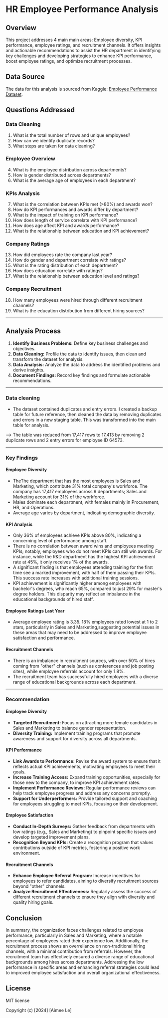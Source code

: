 # HR Employee Performance Analysis

## Overview

This project addresses 4 main main areas: Employee diversity, KPI performance, employee ratings, and recruitment channels. It offers insights and actionable recommendations to assist the HR department in identifying key challenges and developing strategies to enhance KPI performance, boost employee ratings, and optimize recruitment processes.

## Data Source

The data for this analysis is sourced from Kaggle: [Employee Performance Dataset](https://www.kaggle.com/datasets/sanjanchaudhari/employees-performance-for-hr-analytics).

## Questions Addressed
### Data Cleaning
1. What is the total number of rows and unique employees?
2. How can we identify duplicate records?
3. What steps are taken for data cleaning?

### Employee Overview
4. What is the employee distribution across departments?
5. How is gender distributed across departments?
6. What is the average age of employees in each department?

### KPIs Analysis
7. What is the correlation between KPIs met (>80%) and awards won?
8. How do KPI performances and awards differ by department?
9. What is the impact of training on KPI performance?
10. How does length of service correlate with KPI performance?
11. How does age affect KPI and awards performance?
12. What is the relationship between education and KPI achievement?

### Company Ratings
13. How did employees rate the company last year?
14. How do gender and department correlate with ratings?
15. What is the rating distribution of each department?
16. How does education correlate with ratings?
17. What is the relationship between education level and ratings?

### Company Recruitment
18. How many employees were hired through different recruitment channels?
19. What is the education distribution from different hiring sources?

---

## Analysis Process

1. **Identify Business Problems:** Define key business challenges and objectives.
2. **Data Cleaning:** Profile the data to identify issues, then clean and transform the dataset for analysis.
3. **Data Analysis:** Analyze the data to address the identified problems and derive insights.
4. **Document Findings:** Record key findings and formulate actionable recommendations.

---

### Data cleaning 

- The dataset contained duplicates and entry errors. I created a backup table for future reference, then cleaned the data by removing duplicates and errors in a new staging table. This was transformed into the main table for analysis. 

--> The table was reduced from 17,417 rows to 17,413 by removing 2 duplicate rows and 2 entry errors for employee ID 64573.

---

### Key Findings

#### Employee Diversity
- TheThe department that has the most employees is Sales and Marketing, which contribute 31% total company's workforce. The company has 17,417 employees across 9 departments; Sales and Marketing account for 31% of the workforce.
- Males dominate each department, with females mainly in Procurement, HR, and Operations.
- Average age varies by department, indicating demographic diversity.

#### KPI Analysis
- Only 36% of employees achieve KPIs above 80%, indicating a concerning level of performance among staff.
- There is no correlation between award wins and employees meeting KPIs; notably, employees who do not meet KPIs can still win awards. For instance, while the R&D department has the highest KPI achievement rate at 45%, it only receives 1% of the awards.
- A significant finding is that employees attending training for the first time see a marked improvement, with half of them passing their KPIs. This success rate increases with additional training sessions.
- KPI achievement is significantly higher among employees with bachelor's degrees, who reach 65%, compared to just 29% for master's degree holders. This disparity may reflect an imbalance in the educational backgrounds of hired staff.

#### Employee Ratings Last Year
- Average employee rating is 3.35. 18% employees rated lowest at 1 to 2 stars, particularly in Sales and Marketing,suggesting potential issues in these areas that may need to be addressed to improve employee satisfaction and performance.

#### Recruitment Channels
- There is an imbalance in recruitment sources, with over 50% of hires coming from "other" channels (such as conferences and job posting sites), while employee referrals account for only 1.8%.
- The recruitment team has successfully hired employees with a diverse range of educational backgrounds across each department.

---

### Recommendation

#### Employee Diversity
- **Targeted Recruitment:** Focus on attracting more female candidates in Sales and Marketing to balance gender representation.
- **Diversity Training:** Implement training programs that promote awareness and support for diversity across all departments.

#### KPI Performance
- **Link Awards to Performance:** Revise the award system to ensure that it reflects actual KPI achievements, motivating employees to meet their goals.
- **Increase Training Access:** Expand training opportunities, especially for those new to the company, to improve KPI achievement rates.
- **Implement Performance Reviews:** Regular performance reviews can help track employee progress and address any concerns promptly.
- **Support for Underperformers:** Provide tailored support and coaching for employees struggling to meet KPIs, focusing on their development.

#### Employee Satisfaction
- **Conduct In-Depth Surveys:** Gather feedback from departments with low ratings (e.g., Sales and Marketing) to pinpoint specific issues and develop targeted improvement plans.
- **Recognition Beyond KPIs:** Create a recognition program that values contributions outside of KPI metrics, fostering a positive work environment.

#### Recruitment Channels
- **Enhance Employee Referral Program:** Increase incentives for employees to refer candidates, aiming to diversify recruitment sources beyond "other" channels.
- **Analyze Recruitment Effectiveness:** Regularly assess the success of different recruitment channels to ensure they align with diversity and quality hiring goals.


## Conclusion

In summary, the organization faces challenges related to employee performance, particularly in Sales and Marketing, where a notable percentage of employees rated their experience low. Additionally, the recruitment process shows an overreliance on non-traditional hiring channels, with a minimal contribution from referrals. However, the recruitment team has effectively ensured a diverse range of educational backgrounds among hires across departments. Addressing the low performance in specific areas and enhancing referral strategies could lead to improved employee satisfaction and overall organizational effectiveness.

## License

MIT license

Copyright (c) [2024] [Aimee Le]
